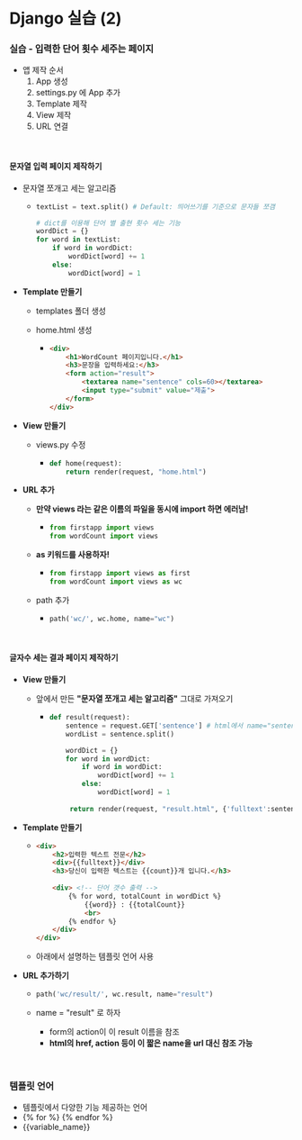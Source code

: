 # Django 실습 (2)

### 실습 - 입력한 단어 횟수 세주는 페이지

* 앱 제작 순서
  1. App 생성
  2. settings.py 에 App 추가
  3. Template 제작
  4. View 제작
  5. URL 연결

<br>

#### 문자열 입력 페이지 제작하기

* 문자열 쪼개고 세는 알고리즘

  * ```python
    textList = text.split() # Default: 띄어쓰기를 기준으로 문자들 쪼갬
    
    # dict를 이용해 단어 별 출현 횟수 세는 기능
    wordDict = {}
    for word in textList:
        if word in wordDict:
            wordDict[word] += 1
        else:
            wordDict[word] = 1
    ```

* **Template 만들기**

  * templates 폴더 생성

  * home.html 생성

    * ```html
      <div>
          <h1>WordCount 페이지입니다.</h1>
          <h3>문장을 입력하세요:</h3>
          <form action="result">
              <textarea name="sentence" cols=60></textarea>
              <input type="submit" value="제출">
          </form>
      </div>
      ```

* **View 만들기**

  * views.py 수정

    * ```python
      def home(request):
          return render(request, "home.html")
      ```

* **URL 추가**

  * **만약 views 라는 같은 이름의 파일을 동시에 import 하면 에러남!**

    * ```python
      from firstapp import views
      from wordCount import views
      ```

  * **as 키워드를 사용하자!**

    * ```python
      from firstapp import views as first
      from wordCount import views as wc
      ```

  * path 추가

    * ```python
      path('wc/', wc.home, name="wc")
      ```

<br>

#### 글자수 세는 결과 페이지 제작하기

* **View 만들기**

  * 앞에서 만든 **"문자열 쪼개고 세는 알고리즘"** 그대로 가져오기

    * ```python
      def result(request):
          sentence = request.GET['sentence'] # html에서 name="sentence"인 input 가져오기
          wordList = sentence.split()
      
          wordDict = {}
          for word in wordDict:
              if word in wordDict:
                  wordDict[word] += 1
              else:
                  wordDict[word] = 1
                  
           return render(request, "result.html", {'fulltext':sentence, 'count':len(wordList), 'wordDict':wordDict.items}) # .items를 이용해 키와 밸류를 한번에 전송하자
      ```

* **Template 만들기**

  * ```html
    <div>
        <h2>입력한 텍스트 전문</h2>
        <div>{{fulltext}}</div>
        <h3>당신이 입력한 텍스트는 {{count}}개 입니다.</h3>
        
        <div> <!-- 단어 갯수 출력 -->
            {% for word, totalCount in wordDict %}
            	{{word}} : {{totalCount}}
            	<br>
            {% endfor %}
        </div>
    </div>
    ```

  * 아래에서 설명하는 템플릿 언어 사용

* **URL 추가하기**

  * ```python
    path('wc/result/', wc.result, name="result")
    ```

  * name = "result" 로 하자

    * form의 action이 이 result 이름을 참조
    * **html의 href, action 등이 이 짧은 name을 url 대신 참조 가능**

<br>

### 템플릿 언어

* 템플릿에서 다양한 기능 제공하는 언어
* {% for %} {% endfor %}
* {{variable_name}}

